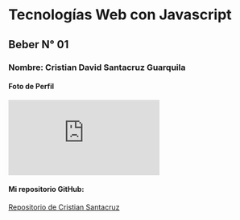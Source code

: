 # Tecnologías Web con Javascript

## Beber N° 01

### Nombre: Cristian David Santacruz Guarquila

#### Foto de Perfil
![Cristian Santacruz](https://www.facebook.com/photo.php?fbid=752816898094885&set=pb.100000997454366.-2207520000.1476761629.&type=3&theater "Cristian Santacruz")

#### Mi repositorio GitHub:
[Repositorio de Cristian Santacruz](https://github.com/CristianSantacruz/TecnologiasWeb)
